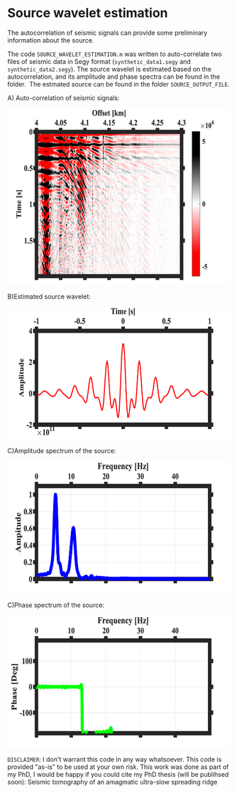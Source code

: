 # Source wavelet estimation
The autocorrelation of seismic signals can provide some preliminary information about the source. 

The code `SOURCE_WAVELET_ESTIMATION.m` was written to auto-correlate two files of seismic data in Segy format (`synthetic_data1.segy` and `synthetic_data2.segy`). The source wavelet is estimated based on the autocorrelation, and its amplitude and phase spectra can be found in the folder. 
The estmated source can be found in the folder `SOURCE_OUTPUT_FILE`. 

A) Auto-correlation of seismic signals:

<img src="Auto-correlation.png" width="600" height="400">

B)Estimated source wavelet:

<img src="Source wavelet (positive-negative time).png" width="600" height="300">

C)Amplitude spectrum of the source:

<img src="amplitude spectrum.png" width="600" height="300">

C)Phase spectrum of the source:


<img src="phase spectrum.png" width="600" height="300">















`DISCLAIMER`:  I don't warrant this code in any way whatsoever. This code is provided "as-is" to be used at your own risk.
This work was done as part of my PhD, I would be happy if you could cite my PhD thesis (will be publihsed soon):
Seismic tomography of an amagmatic ultra-slow spreading
ridge
